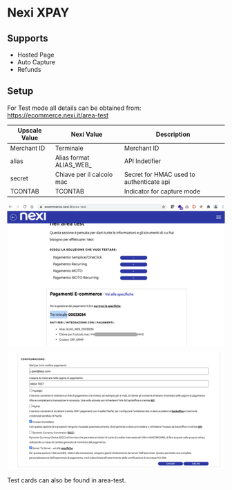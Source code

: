 # Nexi XPAY

## Supports

* Hosted Page
* Auto Capture
* Refunds


## Setup

For Test mode all details can be obtained from: https://ecommerce.nexi.it/area-test


| Upscale Value | Nexi Value | Description |
| ------------- | ------------- | ------------- |
| Merchant ID   | Terminale | Merchant ID |
| alias  | Alias format ALIAS_WEB_<Terminale> | API Indetifier | 
| secret | Chiave per il calcolo mac| Secret for HMAC used to authenticate api |
| TCONTAB | TCONTAB | Indicator for capture mode |   
  
  
![Obtain Creds from Pagamenti E-commerce](documentation/images/nexi-creds.png?raw=true "Obtain Creds from Pagamenti E-commerce")
  
![Enable Immediate collection and Server to Server](documentation/images/next-toggles.png?raw=true "Enable Immediate collection and Server to Server")
  
Test cards can also be found in area-test.
